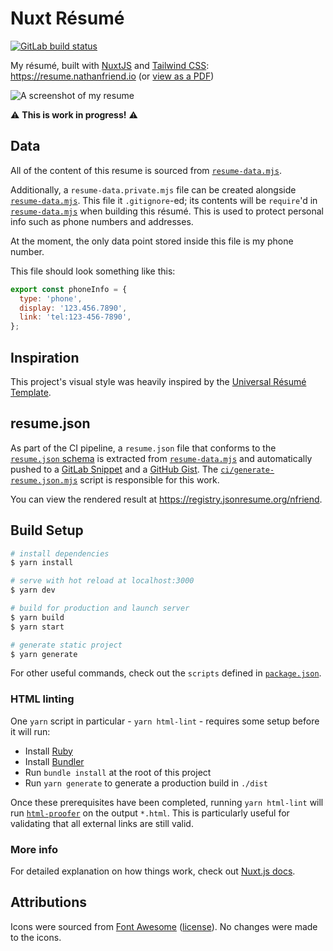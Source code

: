 # Nuxt Résumé

<a href="https://gitlab.com/nfriend/nuxt-resume/pipelines/latest"
  target="_blank"><img
  src="https://gitlab.com/nfriend/nuxt-resume/badges/master/pipeline.svg"
  alt="GitLab build status"></a>

My résumé, built with [NuxtJS](https://nuxtjs.org/guide/installation) and
[Tailwind CSS](https://tailwindcss.com/): https://resume.nathanfriend.io (or
[view as a
PDF](https://resume.nathanfriend.io/Nathan%20Friend%20-%20R%C3%A9sum%C3%A9.pdf))

![A screenshot of my resume](https://resume.nathanfriend.io/screenshot.png)

:warning: **This is work in progress!** :warning:

## Data

All of the content of this resume is sourced from
[`resume-data.mjs`](./resume-data.mjs).

Additionally, a `resume-data.private.mjs` file can be created alongside
[`resume-data.mjs`](./resume-data.mjs). This file it `.gitignore`-ed; its
contents will be `require`'d in [`resume-data.mjs`](./resume-data.mjs) when
building this résumé. This is used to protect personal info such as phone
numbers and addresses.

At the moment, the only data point stored inside this file is my phone number.

This file should look something like this:

```js
export const phoneInfo = {
  type: 'phone',
  display: '123.456.7890',
  link: 'tel:123-456-7890',
};
```

## Inspiration

This project's visual style was heavily inspired by the [Universal Résumé
Template](https://universal-resume-pages.netlify.com/).

## resume.json

As part of the CI pipeline, a `resume.json` file that conforms to the
[`resume.json` schema](https://jsonresume.org/schema/) is extracted from
[`resume-data.mjs`](./resume-data.mjs) and automatically pushed to a [GitLab
Snippet](https://gitlab.com/snippets/1948091) and a [GitHub
Gist](https://gist.github.com/nfriend/36d83b1526df75a663d9c3ad0b1cd630). The
[`ci/generate-resume.json.mjs`](./ci/generate-resume.json.mjs) script is
responsible for this work.

You can view the rendered result at https://registry.jsonresume.org/nfriend.

## Build Setup

```bash
# install dependencies
$ yarn install

# serve with hot reload at localhost:3000
$ yarn dev

# build for production and launch server
$ yarn build
$ yarn start

# generate static project
$ yarn generate
```

For other useful commands, check out the `scripts` defined in
[`package.json`](./package.json).

### HTML linting

One `yarn` script in particular - `yarn html-lint` - requires some setup before
it will run:

- Install [Ruby](https://www.ruby-lang.org/en/)
- Install [Bundler](https://bundler.io/)
- Run `bundle install` at the root of this project
- Run `yarn generate` to generate a production build in `./dist`

Once these prerequisites have been completed, running `yarn html-lint` will run
[`html-proofer`](https://github.com/gjtorikian/html-proofer) on the output
`*.html`. This is particularly useful for validating that all external links are
still valid.

### More info

For detailed explanation on how things work, check out [Nuxt.js
docs](https://nuxtjs.org).

## Attributions

Icons were sourced from [Font Awesome](https://fontawesome.com/)
([license](https://fontawesome.com/license)). No changes were made to the icons.
